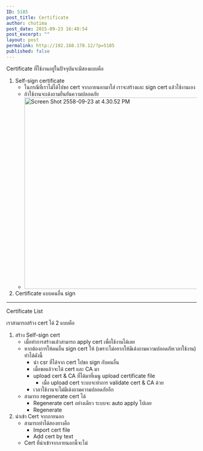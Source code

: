 ```yaml
---
ID: 5185
post_title: Certificate
author: chutima
post_date: 2015-09-23 16:48:54
post_excerpt: ""
layout: post
permalink: http://192.168.178.12/?p=5185
published: false
---
```

Certificate ที่ใช้งานอยู่ในปัจจุบันจะมีสองแบบคือ
<ol>
	<li>Self-sign certificate
<ul>
	<li>ในกรณีที่เราไม่ได้ไปขอ cert จากภายนอกมาใส่ เราจะสร้างและ sign cert แล้วใช้งานเอง</li>
	<li>ถ้าใช้งานจะเด้งถามยืนยันความปลอดภัย</li>
	<li><a href="http://192.168.178.12/wp-content/uploads/2015/09/Screen-Shot-2558-09-23-at-4.30.52-PM.png"><img class="alignnone size-full wp-image-5186" src="http://192.168.178.12/wp-content/uploads/2015/09/Screen-Shot-2558-09-23-at-4.30.52-PM.png" alt="Screen Shot 2558-09-23 at 4.30.52 PM" width="675" height="506" /></a></li>
</ul>
</li>
	<li>Certificate แบบคนอื่น sign</li>
</ol>

<hr />

Certificate List

เราสามารถสร้าง cert ได้ 2 แบบคือ
<ol>
	<li>สร้าง Self-sign cert
<ul>
	<li>เมื่อทำการสร้างแล้วสามารถ apply cert เพื่อใช้งานได้เลย</li>
	<li>หากต้องการให้คนอื่น sign cert ให้ (เพราะไม่อยากให้มีเด้งถามความปลอดภัยเวลาใช้งาน) ทำได้ดังนี้
<ul>
	<li>นำ csr ที่ได้จาก cert ไปขอ sign กับคนอื่น</li>
	<li>เมื่อขอแล้วจะได้ cert และ CA มา</li>
	<li>upload cert &amp; CA ที่ได้มาที่เมนู upload certificate file
<ul>
	<li>เมื่อ upload cert ระบบจะทำการ validate cert &amp; CA ด้วย</li>
</ul>
</li>
	<li>เวลาใช้งานจะไม่มีเด้งถามความปลอดภัยอีก</li>
</ul>
</li>
	<li>สามารถ regenerate cert ได้
<ul>
	<li>Regenerate cert อย่างเดียว ระบบจะ auto apply ไปเลย</li>
	<li>Regenerate</li>
</ul>
</li>
</ul>
</li>
	<li>นำเข้า Cert จากภายนอก
<ul>
	<li>สามารถทำได้สองทางคือ
<ul>
	<li>Import cert file</li>
	<li>Add cert by text</li>
</ul>
</li>
	<li>Cert ที่นำเข้าจากภายนอกนี้จะไม่</li>
</ul>
</li>
</ol>
&nbsp;